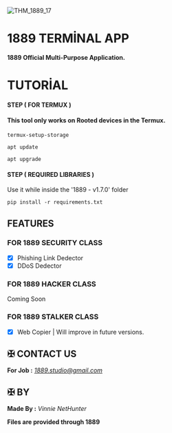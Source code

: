 ![THM_1889_17](https://github.com/user-attachments/assets/d6399db4-ec3a-4eb5-a165-a4b81ddc52ce)

# 1889 TERMİNAL APP

**1889 Official Multi-Purpose Application.**


# TUTORİAL



#### STEP ( FOR TERMUX )

#### This tool only works on Rooted devices in the Termux.

```
termux-setup-storage
```
```
apt update
```
```
apt upgrade
```


#### STEP ( REQUIRED LIBRARIES )

Use it while inside the '1889 - v1.7.0' folder
```
pip install -r requirements.txt
```


## FEATURES 

### FOR 1889 SECURITY CLASS

- [x] Phishing Link Dedector
- [x] DDoS Dedector  

### FOR 1889 HACKER CLASS 

Coming Soon

### FOR 1889 STALKER CLASS

- [x] Web Copier | Will improve in future versions.


## ✠ CONTACT US 

**For Job :** *1889.studio@gmail.com*



## ✠ BY 

**Made By :** *Vinnie NetHunter*

**Files are provided through 1889**

